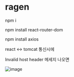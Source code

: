 # ragen



npm i


npm install react-router-dom

npm install axios



react <-> tomcat 통신시에

Invalid host header 메세지 나오면

![image](https://github.com/mariapark7133/ragen/assets/135927628/8c5d81e2-bc73-4653-b654-bf5651e10fd7)


